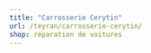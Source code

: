 ```yaml
---
title: "Carrosserie Cerytin"
url: /teyran/carrosserie-cerytin/
shop: réparation de voitures
---
```

